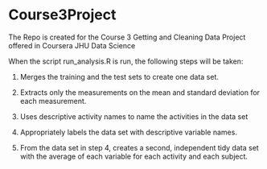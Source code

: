 # Course3Project
The Repo is created for the Course 3 Getting and Cleaning Data Project offered in Coursera JHU Data Science

When the script run_analysis.R is run, the following steps will be taken:

1. Merges the training and the test sets to create one data set.

2. Extracts only the measurements on the mean and standard deviation for each measurement.

3. Uses descriptive activity names to name the activities in the data set

4. Appropriately labels the data set with descriptive variable names.

5. From the data set in step 4, creates a second, independent tidy data set with the average of each variable for each activity and each subject.

